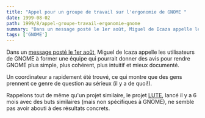 ```yaml
---
title: "Appel pour un groupe de travail sur l'ergonomie de GNOME "
date: 1999-08-02
path: 1999/8/appel-groupe-travail-ergonomie-gnome
summary: "Dans un message posté le 1er août, Miguel de Icaza appelle les utilisateurs de GNOME à former une équipe qui pourrait donner des avis pour rendre GNOME plus simple, plus cohérent, plus intuitif et mieux documenté."
tags: ['GNOME']
---
```


<P>Dans un <A HREF="http://www.linux-center.org/articles/9908/gnome-crit.txt">message
posté le 1er août</A>, Miguel de Icaza appelle les utilisateurs de GNOME
à former une équipe qui pourrait donner des avis pour rendre GNOME plus
simple, plus cohérent, plus intuitif et mieux documenté.</P>

<P>Un coordinateur a rapidement été trouvé, ce qui montre que des gens
prennent ce genre de question au sérieux (il y a de quoi!).</P>

<P>Rappelons tout de même qu'un projet similaire, le projet <A HREF="http://lute.andover.net/faq.html">LUTE</A>, lancé il y a 6 mois
avec des buts similaires (mais non spécifiques à GNOME), ne semble pas
avoir abouti à des résultats concrets.</P>


